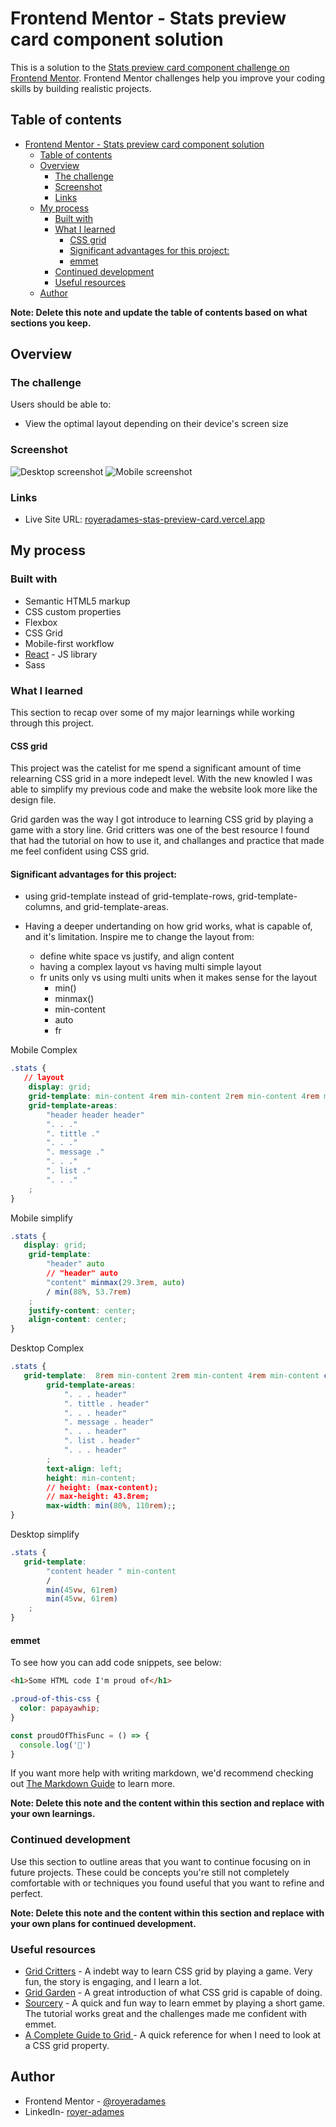 # Frontend Mentor - Stats preview card component solution

This is a solution to the [Stats preview card component challenge on Frontend Mentor](https://www.frontendmentor.io/challenges/stats-preview-card-component-8JqbgoU62). Frontend Mentor challenges help you improve your coding skills by building realistic projects. 

## Table of contents

- [Frontend Mentor - Stats preview card component solution](#frontend-mentor---stats-preview-card-component-solution)
  - [Table of contents](#table-of-contents)
  - [Overview](#overview)
    - [The challenge](#the-challenge)
    - [Screenshot](#screenshot)
    - [Links](#links)
  - [My process](#my-process)
    - [Built with](#built-with)
    - [What I learned](#what-i-learned)
      - [CSS grid](#css-grid)
      - [Significant advantages for this project:](#significant-advantages-for-this-project)
      - [emmet](#emmet)
    - [Continued development](#continued-development)
    - [Useful resources](#useful-resources)
  - [Author](#author)


**Note: Delete this note and update the table of contents based on what sections you keep.**

## Overview

### The challenge

Users should be able to:

- View the optimal layout depending on their device's screen size

### Screenshot
![Desktop screenshot](./src/images/desktop-screenshoot.PNG)
![Mobile screenshot](./src/images/mobile-screenshoot.PNG)
### Links

- Live Site URL: [royeradames-stas-preview-card.vercel.app](royeradames-stas-preview-card.vercel.app)

## My process

### Built with

- Semantic HTML5 markup
- CSS custom properties
- Flexbox
- CSS Grid
- Mobile-first workflow
- [React](https://reactjs.org/) - JS library
- Sass
  

### What I learned

This section to recap over some of my major learnings while working through this project.

#### CSS grid
This project was the catelist for me spend a significant amount of time relearning CSS grid in a more indepedt level. With the new knowled I was able to simplify my previous code and make the website look more like the design file.

Grid garden was the way I got introduce to learning CSS grid by playing a game with a story line. Grid critters was one of the best resource I found that had the tutorial on how to use it, and challanges and practice that made me feel confident using CSS grid. 

#### Significant advantages for this project: 

- using grid-template instead of grid-template-rows, grid-template-columns, and grid-template-areas.

- Having a deeper undertanding on how grid works, what is capable of, and it's limitation.
  Inspire me to change the layout from:
  - define white space vs justify, and align content 
  -  having a complex layout vs having multi simple layout
  -  fr units only vs using multi units when it makes sense for the layout
     -  min()
     -  minmax()
     -  min-content
     -  auto
     -  fr

Mobile Complex
```css
.stats {
   // layout
    display: grid;
    grid-template: min-content 4rem min-content 2rem min-content 4rem min-content 3rem / 2rem 1fr 2rem;
    grid-template-areas: 
        "header header header"
        ". . ."
        ". tittle ."
        ". . ."
        ". message ."
        ". . ."
        ". list ."
        ". . ."
    ;
}
```

Mobile simplify
```css
.stats {
   display: grid;
    grid-template:
        "header" auto
        // "header" auto
        "content" minmax(29.3rem, auto)
        / min(88%, 53.7rem)
    ;
    justify-content: center;
    align-content: center;
}
```
Desktop Complex
```css
.stats {
   grid-template:  8rem min-content 2rem min-content 4rem min-content clamp(1rem, 2vw, 5rem) / 7rem 1fr 10rem 2fr;
        grid-template-areas: 
            ". . . header"
            ". tittle . header"
            ". . . header"
            ". message . header"
            ". . . header"
            ". list . header"
            ". . . header"
        ;
        text-align: left;
        height: min-content;
        // height: (max-content);
        // max-height: 43.8rem;
        max-width: min(80%, 110rem);;
}
```

Desktop simplify
```css
.stats {
   grid-template:
        "content header " min-content
        /
        min(45vw, 61rem) 
        min(45vw, 61rem) 
    ;
}
```
#### emmet

To see how you can add code snippets, see below:

```html
<h1>Some HTML code I'm proud of</h1>
```
```css
.proud-of-this-css {
  color: papayawhip;
}
```
```js
const proudOfThisFunc = () => {
  console.log('🎉')
}
```

If you want more help with writing markdown, we'd recommend checking out [The Markdown Guide](https://www.markdownguide.org/) to learn more.

**Note: Delete this note and the content within this section and replace with your own learnings.**

### Continued development

Use this section to outline areas that you want to continue focusing on in future projects. These could be concepts you're still not completely comfortable with or techniques you found useful that you want to refine and perfect.

**Note: Delete this note and the content within this section and replace with your own plans for continued development.**

### Useful resources

- [Grid Critters](https://mastery.games/gridcritters/) - A indebt way to learn CSS grid by playing a game. Very fun, the story is engaging, and I learn a lot.
- [Grid Garden](https://cssgridgarden.com/) - A great introduction of what CSS grid is capable of doing.
-  [Sourcery](https://codepip.com/games/sourcery/) - A quick and fun way to learn emmet by playing a short game. The tutorial works great and the challenges made me confident with emmet.
-  [A Complete Guide to Grid ](https://css-tricks.com/snippets/css/complete-guide-grid/) - A quick reference for when I need to look at a CSS grid property.


## Author

- Frontend Mentor - [@royeradames](https://www.frontendmentor.io/profile/royeradames)
- LinkedIn- [royer-adames](https://www.linkedin.com/in/royer-adames/)


